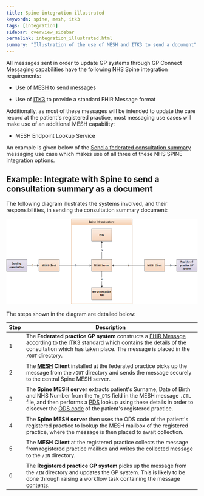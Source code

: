 ```yaml
---
title: Spine integration illustrated
keywords: spine, mesh, itk3
tags: [integration]
sidebar: overview_sidebar
permalink: integration_illustrated.html
summary: "Illustration of the use of MESH and ITK3 to send a document"
---
```


All messages sent in order to update GP systems through GP Connect Messaging capabilities have the following NHS Spine integration requirements:



- Use of [MESH](integration_mesh.html) to send messages


- Use of [ITK3](integration_itk3.html) to provide a standard FHIR Message format

Additionally, as most of these messages will be intended to update the care record at the patient's registered practice, most messaging use cases will make use of an additional MESH capability:



- MESH Endpoint Lookup Service

An example is given below of the [Send a federated consultation summary](senddocument_fedcon.html) messaging use case which makes use of all three of these NHS SPINE integration options.

## Example: Integrate with Spine to send a consultation summary as a document ##

The following diagram illustrates the systems involved, and their responsibilities, in sending the consultation summary document:

![Integration illustrated - send](images/integration/spine_integration_send.png) 

The steps shown in the diagram are detailed below:

| Step | Description |
|------|-------------|
| 1   | The **Federated practice GP system** constructs a [FHIR Message](https://www.hl7.org/fhir/messaging.html) according to the [ITK3](https://nhsconnect.github.io/ITK3-FHIR-Messaging-Distribution/) standard which contains the details of the consultation which has taken place. The message is placed in the `/OUT` directory.  |
|      |      |
| 2   | The **[MESH](https://digital.nhs.uk/services/message-exchange-for-social-care-and-health-mesh) Client** installed at the federated practice picks up the message from the `/OUT` directory and sends the message securely to the central Spine MESH server. |
|      |      |
| 3   | The **Spine MESH server** extracts patient's Surname, Date of Birth and NHS Number from the `To_DTS` field in the MESH message `.CTL` file, and then performs a [PDS](https://digital.nhs.uk/services/demographics) lookup using these details in order to discover the [ODS code](https://digital.nhs.uk/services/organisation-data-service) of the patient's registered practice. |
|      |      |
| 4   | The **Spine MESH server** then uses the ODS code of the patient's registered practice to lookup the MESH mailbox of the registered practice, where the message is then placed to await collection. |
|      |      |
| 5   | The **MESH Client** at the registered practice collects the message from registered practice mailbox and writes the collected message to the `/IN` directory. |
|      |      |
| 6   | The **Registered practice GP system** picks up the message from the `/IN` directory and updates the GP system. This is likely to be done through raising a workflow task containing the message contents. |

